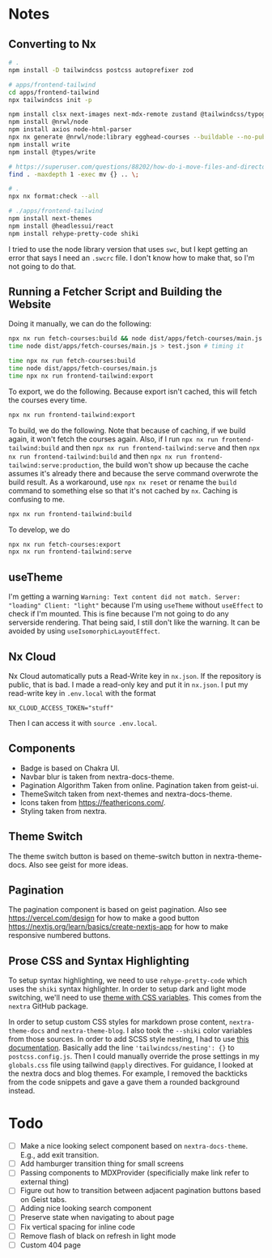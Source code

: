 # Notes

## Converting to Nx

```bash
# .
npm install -D tailwindcss postcss autoprefixer zod

# apps/frontend-tailwind
cd apps/frontend-tailwind
npx tailwindcss init -p

npm install clsx next-images next-mdx-remote zustand @tailwindcss/typography
npm install @nrwl/node
npm install axios node-html-parser
npx nx generate @nrwl/node:library egghead-courses --buildable --no-publishable --strict --testEnvironment=node
npm install write
npm install @types/write

# https://superuser.com/questions/88202/how-do-i-move-files-and-directories-to-the-parent-folder-in-linux
find . -maxdepth 1 -exec mv {} .. \;

# .
npx nx format:check --all

# ./apps/frontend-tailwind
npm install next-themes
npm install @headlessui/react
npm install rehype-pretty-code shiki
```

I tried to use the node library version that uses `swc`, but I kept getting an error that says I need an `.swcrc` file.
I don't know how to make that, so I'm not going to do that.

## Running a Fetcher Script and Building the Website

Doing it manually, we can do the following:

```bash
npx nx run fetch-courses:build && node dist/apps/fetch-courses/main.js > test.json
time node dist/apps/fetch-courses/main.js > test.json # timing it

time npx nx run fetch-courses:build
time node dist/apps/fetch-courses/main.js
time npx nx run frontend-tailwind:export
```

To export, we do the following.
Because export isn't cached, this will fetch the courses every time.

```bash
npx nx run frontend-tailwind:export
```

To build, we do the following.
Note that because of caching,
if we build again, it won't fetch the courses again.
Also, if I run `npx nx run frontend-tailwind:build` and then `npx nx run frontend-tailwind:serve` and then `npx nx run frontend-tailwind:build` and then `npx nx run frontend-tailwind:serve:production`,
the build won't show up because the cache assumes it's already there and because the serve command overwrote the build result.
As a workaround, use `npx nx reset` or rename the `build` command to something else so that it's not cached by `nx`.
Caching is confusing to me.

```bash
npx nx run frontend-tailwind:build
```

To develop, we do

```bash
npx nx run fetch-courses:export
npx nx run frontend-tailwind:serve
```

## useTheme

I'm getting a warning `Warning: Text content did not match. Server: "loading" Client: "light"`
because I'm using `useTheme` without `useEffect` to check if I'm mounted.
This is fine because I'm not going to do any serverside rendering.
That being said, I still don't like the warning.
It can be avoided by using `useIsomorphicLayoutEffect`.

## Nx Cloud

Nx Cloud automatically puts a Read-Write key in `nx.json`.
If the repository is public, that is bad.
I made a read-only key and put it in `nx.json`.
I put my read-write key in `.env.local` with the format

```text
NX_CLOUD_ACCESS_TOKEN="stuff"
```

Then I can access it with `source .env.local`.

## Components

- Badge is based on Chakra UI.
- Navbar blur is taken from nextra-docs-theme.
- Pagination Algorithm Taken from online. Pagination taken from geist-ui.
- ThemeSwitch taken from next-themes and nextra-docs-theme.
- Icons taken from https://feathericons.com/.
- Styling taken from nextra.

## Theme Switch

The theme switch button is based on theme-switch button in nextra-theme-docs.
Also see geist for more ideas.

## Pagination

The pagination component is based on geist pagination.
Also see https://vercel.com/design for how to make a good button
https://nextjs.org/learn/basics/create-nextjs-app
for how to make responsive numbered buttons.

## Prose CSS and Syntax Highlighting

To setup syntax highlighting, we need to use `rehype-pretty-code` which uses the `shiki` syntax highlighter.
In order to setup dark and light mode switching, we'll need to use [theme with CSS variables](https://github.com/shikijs/shiki/blob/main/docs/themes.md#theming-with-css-variables).
This comes from the `nextra` GitHub package.

In order to setup custom CSS styles for markdown prose content, `nextra-theme-docs` and `nextra-theme-blog`.
I also took the `--shiki` color variables from those sources.
In order to add SCSS style nesting, I had to use [this documentation](https://tailwindcss.com/docs/using-with-preprocessors#nesting).
Basically add the line `'tailwindcss/nesting': {}` to `postcss.config.js`.
Then I could manually override the prose settings in my `globals.css` file using tailwind `@apply` directives.
For guidance, I looked at the nextra docs and blog themes.
For example, I removed the backticks from the code snippets and gave a gave them a rounded background instead.

# Todo

- [ ] Make a nice looking select component based on `nextra-docs-theme`. E.g., add exit transition.
- [ ] Add hamburger transition thing for small screens
- [ ] Passing components to MDXProvider (specificially make link refer to external thing)
- [ ] Figure out how to transition between adjacent pagination buttons based on Geist tabs.
- [ ] Adding nice looking search component
- [ ] Preserve state when navigating to about page
- [ ] Fix vertical spacing for inline code
- [ ] Remove flash of black on refresh in light mode
- [ ] Custom 404 page
